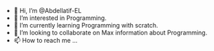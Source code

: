 - 👋 Hi, I’m @Abdellatif-EL
- 👀 I’m interested in Programming.
- 🌱 I’m currently learning Programming with scratch.
- 💞️ I’m looking to collaborate on Max information about Programming.
- 📫 How to reach me ...

<!---
Abdellatif-EL/Abdellatif-EL is a ✨ special ✨ repository because its `README.md` (this file) appears on your GitHub profile.
You can click the Preview link to take a look at your changes.
--->
